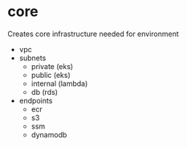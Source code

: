 # core

Creates core infrastructure needed for environment

- vpc
- subnets
  - private (eks)
  - public (eks)
  - internal (lambda)
  - db (rds)
- endpoints
  - ecr
  - s3
  - ssm
  - dynamodb
